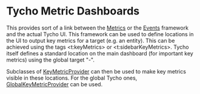 # Tycho Metric Dashboards

This provides sort of a link between the [Metrics](../../analytics/metrics) or the [Events](../../analytics/Events)
framework and the actual Tycho UI. This framework can be used to define locations in the UI to output key metrics
for a target (e.g. an entity). This can be achieved using the tags &lt;t:keyMetrics&gt; or &lt;t:sidebarKeyMetrics&gt;.
Tycho itself defines a standard location on the main dashboard (for important key metrics) using the global target "-".

Subclasses of [KeyMetricProvider](KeyMetricProvider.java) can then be used to make key metrics visible in these 
locations. For the global Tycho ones, [GlobalKeyMetricProvider](GlobalKeyMetricProvider.java) can be used.
